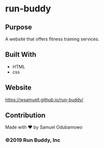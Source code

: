 # run-buddy

## Purpose
A website that offers fitness training services.

## Built With
* HTML
* css

## Website
https://wsamuell.github.io/run-buddy/

## Contribution
Made with ❤️ by Samuel Odubamowo

### ©️2019 Run Buddy, Inc 
